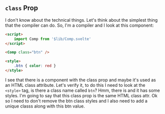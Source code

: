 ## `class` Prop

I don't know about the technical things. Let's think about the simplest thing that the compiler can do. So, I'm a compiler and I look at this component:

```html
<script>
	import Comp from '$lib/Comp.svelte'
</script>

<Comp class="btn" />

<style>
	.btn { color: red }
</style>
```

I see that there is a component with the class prop and maybe it's used as an HTML class attribute. Let's verify it, to do this I need to look at the `<style>` tag, is there a class name called `btn`? Hmm, there is and it has some styles. I'm going to say that this class prop is the same HTML class attr. Ok so I need to don't remove the btn class styles and I also need to add a unique classs along with this btn value.
